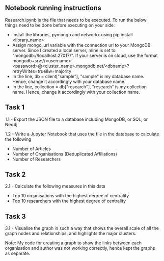 ## Notebook running instructions
Research.ipynb is the file that needs to be executed. To run the below things need to be done before executing on your side:

* Install the libraries, pymongo and networkx using pip install <library_name>
* Assign mongo_url variable with the connection url to your MongoDB server. Since I created a local server, mine is set to "mongodb://localhost:27017/". If your server is on cloud, use the format mongodb+srv://\<username>:\<password>@<cluster_name>.mongodb.net/\<dbname>?retryWrites=true&w=majority
* In the line, db = client["sample"], "sample" is my database name. Hence, change it accordingly with your database name.
* In the line, collection = db["research"], "research" is my collection name. Hence, change it accordingly with your collection name.

## Task 1
1.1 - Export the JSON file to a database including MongoDB, or SQL, or Neo4j

1.2 - Write a Jupyter Notebook that uses the file in the database to calculate the following
* Number of Articles
* Number of Organisations (Deduplicated Affiliations)
* Number of Researchers

## Task 2
2.1 - Calculate the following measures in this data
* Top 10 organisations with the highest degree of centrality
* Top 10 researchers with the highest degree of centrality

## Task 3
3.1 - Visualise the graph in such a way that shows the overall scale of all the graph nodes and relationships, and highlights the major clusters.

Note: My code for creating a graph to show the links between each organisation and author was not working correctly, hence kept the graphs as separate.
